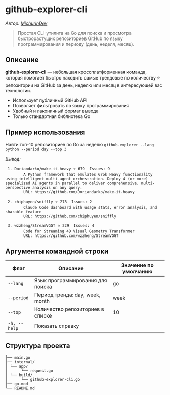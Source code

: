 # github-explorer-cli

_Автор: [MichurinDev](https://github.com/MichurinDev)_

> Простая CLI-утилита на Go для поиска и просмотра быстрорастущих репозиториев GitHub по языку программирования и периоду (день, неделя, месяц).

## Описание

**github-explorer-cli** — небольшая кроссплатформенная команда, которая помогает быстро находить самые трендовые по количеству ⭐ репозитории на GitHub за день, неделю или месяц в интересующей вас технологии.

- Использует публичный GitHub API
- Позволяет фильтровать по языку программирования
- Удобный и лаконичный формат вывода
- Только стандартная библиотека Go

## Пример использования

Найти топ-10 репозиториев по Go за неделю
``github-explorer --lang python --period day --top 3``

_Вывод:_

```text
 1. Doriandarko/make-it-heavy ⭐ 679  Issues: 9
        A Python framework that emulates Grok Heavy functionality using intelligent multi-agent orchestration. Deploy 4 (or more) specialized AI agents in parallel to deliver comprehensive, multi-perspective analysis on any query.
        URL: https://github.com/Doriandarko/make-it-heavy

 2. chiphuyen/sniffly ⭐ 278  Issues: 2
        Claude Code dashboard with usage stats, error analysis, and sharable feature
        URL: https://github.com/chiphuyen/sniffly

 3. wzzheng/StreamVGGT ⭐ 229  Issues: 4
        Code for Streaming 4D Visual Geometry Transformer
        URL: https://github.com/wzzheng/StreamVGGT
```

## Аргументы командной строки

| Флаг         | Описание                                        | Значение по умолчанию |
|--------------|-------------------------------------------------|----------------------|
| `--lang`     | Язык программирования для поиска                | go                   |
| `--period`   | Период тренда: day, week, month                 | week                 |
| `--top`      | Количество репозиториев в списке                | 10                   |
| `-h, --help` | Показать справку                                |                      |

## Структура проекта

```github-explorer-cli/
├── main.go
├── internal/
│ └── app/
│      └── request.go
│ └── build/
│      └── github-explorer-cli.go
├── go.mod
└── README.md
```

